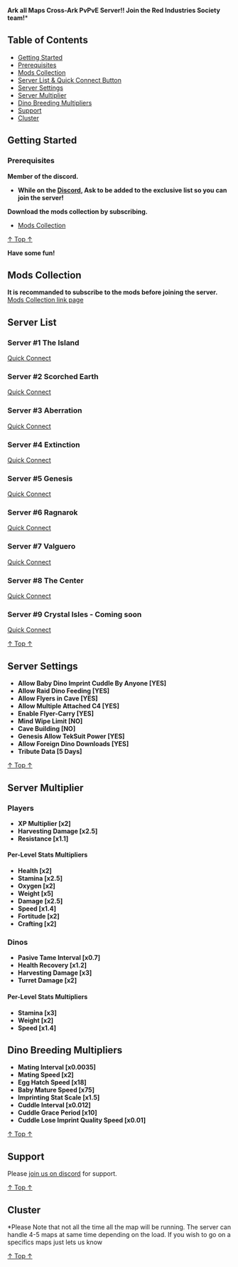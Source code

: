 **Ark all Maps Cross-Ark PvPvE Server!! Join the Red Industries Society team!***
## Table of Contents
- [Getting Started](#getting-started)
- [Prerequisites](#prerequisites)
- [Mods Collection](#mods-collection)
- [Server List & Quick Connect Button](#server-list)
- [Server Settings](#server-settings)
- [Server Multiplier](#server-multiplier)
- [Dino Breeding Multipliers](#dino-breeding-multipliers)
- [Support](#support)
- [Cluster](#cluster)

## Getting Started
### Prerequisites
**Member of the discord.**
- **While on the [Discord](#support), Ask to be added to the exclusive list so you can join the server!**

**Download the mods collection by subscribing.**
- [Mods Collection](#mods-collection)

[↑ Top ↑](#table-of-contents)

**Have some fun!**

## Mods Collection
**It is recommanded to subscribe to the mods before joining the server.**
[Mods Collection link page](https://steamcommunity.com/sharedfiles/filedetails/?id=2086028655)
## Server List
### Server #1 The Island
[Quick Connect](steam://connect/pauloczmotherfuckingark.jeremie-pilon.com:26080)
### Server #2 Scorched Earth
[Quick Connect](steam://connect/pauloczmotherfuckingark.jeremie-pilon.com:26081)
### Server #3 Aberration
[Quick Connect](steam://connect/pauloczmotherfuckingark.jeremie-pilon.com:26082)
### Server #4 Extinction
[Quick Connect](steam://connect/pauloczmotherfuckingark.jeremie-pilon.com:26083)
### Server #5 Genesis
[Quick Connect](steam://connect/pauloczmotherfuckingark.jeremie-pilon.com:26084)
### Server #6 Ragnarok
[Quick Connect](steam://connect/pauloczmotherfuckingark.jeremie-pilon.com:26085)
### Server #7 Valguero
[Quick Connect](steam://connect/pauloczmotherfuckingark.jeremie-pilon.com:26086)
### Server #8 The Center
[Quick Connect](steam://connect/pauloczmotherfuckingark.jeremie-pilon.com:26087)
### Server #9 Crystal Isles - Coming soon
[Quick Connect](steam://connect/pauloczmotherfuckingark.jeremie-pilon.com:26088)

[↑ Top ↑](#table-of-contents)
## Server Settings
- **Allow Baby Dino Imprint Cuddle By Anyone [YES]**
- **Allow Raid Dino Feeding [YES]**
- **Allow Flyers in Cave [YES]**
- **Allow Multiple Attached C4 [YES]**
- **Enable Flyer-Carry [YES]**
- **Mind Wipe Limit [NO]**
- **Cave Building [NO]**
- **Genesis Allow TekSuit Power [YES]**
- **Allow Foreign Dino Downloads [YES]**
- **Tribute Data [5 Days]**

[↑ Top ↑](#table-of-contents)
## Server Multiplier
### Players
- **XP Multiplier [x2]**
- **Harvesting Damage [x2.5]**
- **Resistance [x1.1]**
#### Per-Level Stats Multipliers
- **Health [x2]**
- **Stamina [x2.5]**
- **Oxygen [x2]**
- **Weight [x5]**
- **Damage [x2.5]**
- **Speed [x1.4]**
- **Fortitude [x2]**
- **Crafting [x2]**
### Dinos
- **Pasive Tame Interval [x0.7]**
- **Health Recovery [x1.2]**
- **Harvesting Damage [x3]**
- **Turret Damage [x2]**
#### Per-Level Stats Multipliers
- **Stamina [x3]**
- **Weight [x2]**
- **Speed [x1.4]**
## Dino Breeding Multipliers
- **Mating Interval [x0.0035]**
- **Mating Speed [x2]**
- **Egg Hatch Speed [x18]**
- **Baby Mature Speed [x75]**
- **Imprinting Stat Scale [x1.5]**
- **Cuddle Interval [x0.012]**
- **Cuddle Grace Period [x10]**
- **Cuddle Lose Imprint Quality Speed [x0.01]**

[↑ Top ↑](#table-of-contents)
## Support
Please [join us on discord](https://discord.gg/fdRcMTv) for support.

[↑ Top ↑](#table-of-contents)

## Cluster
*Please Note that not all the time all the map will be running. The server can handle 4-5 maps at same time depending on the load. If you wish to go on a specifics maps just lets us know

[↑ Top ↑](#table-of-contents)
